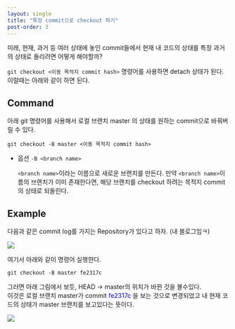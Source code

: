 ```yaml
---
layout: single
title: "특정 commit으로 checkout 하기"
post-order: 3
---
```


미래, 현재, 과거 등 여러 상태에 놓인 commit들에서 현재 내 코드의 상태를 특정 과거의 상태로 돌리려면 어떻게 해야할까?

`git checkout <이동 목적지 commit hash>` 명령어를 사용하면 detach 상태가 된다. 이럴때는 아래와 같이 하면 된다.

## Command

아래 git 명령어를 사용해서 로컬 브랜치 master 의 상태를 원하는 commit으로 바꿔버릴 수 있다.

``` shell
git checkout -B master <이동 목적지 commit hash>
```

* 옵션 `-B <branch name>`

    `<branch name>`이라는 이름으로 새로운 브랜치를 만든다. 만약 `<branch name>`이름의 브랜치가 이미 존재한다면, 해당 브랜치를 checkout 하려는 목적지 commit의 상태로 되돌린다.

## Example

다음과 같은 commit log를 가지는 Repository가 있다고 하자. <span class='md-monologue'>(내 블로그임ㅋ)</span>

![](https://drive.google.com/uc?export=view&id=1BwE3ZHoUhTLLaHQcs26fLf77QC46RMII)

여기서 아래와 같이 명령어 실행한다.

```shell
git checkout -B master fe2317c
```

그러면 아래 그림에서 보듯, HEAD -> master의 위치가 바뀐 것을 볼수있다.<br/>
이것은 로컬 브랜치 master가 commit <span style="color: blue;">fe2317c</span> 을 보는 것으로 변경되었고 내 현재 코드의 상태가 master 브랜치를 보고있다는 뜻이다.

![](https://drive.google.com/uc?export=view&id=1RJ3YbUNaFu0E7g7_nOWXRrMdax3vM_jo)
